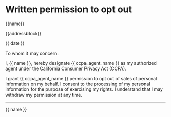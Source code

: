 # Written permission to opt out

{{name}}

{{addressblock}}

{{ date }}

To whom it may concern:

I, {{ name }}, hereby designate {{ ccpa_agent_name }} as my authorized agent under the California Consumer Privacy Act (CCPA).

I grant {{ ccpa_agent_name }} permission to opt out of sales of personal information on my behalf. I consent to the processing of my personal information for the purpose of exercising my rights. I understand that I may withdraw my permission at any time.


______________________________________
{{ name }}

